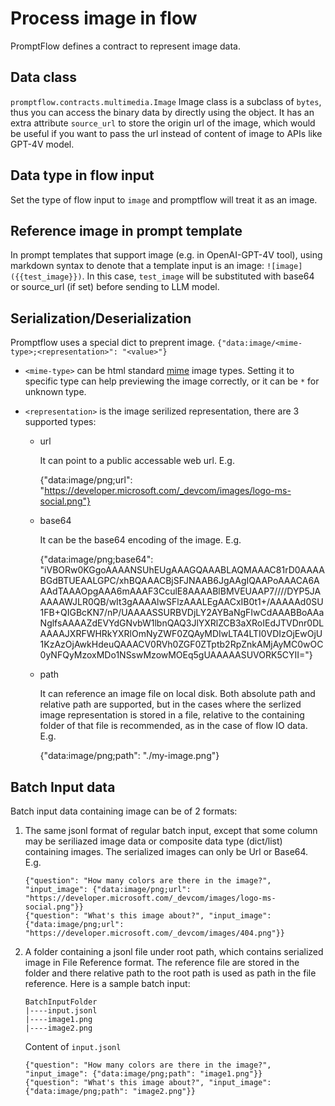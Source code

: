 # Process image in flow
PromptFlow defines a contract to represent image data.

## Data class
`promptflow.contracts.multimedia.Image`
Image class is a subclass of `bytes`, thus you can access the binary data by directly using the object. It has an extra attribute `source_url` to store the origin url of the image, which would be useful if you want to pass the url instead of content of image to APIs like GPT-4V model.

## Data type in flow input
Set the type of flow input to `image` and promptflow will treat it as an image.

## Reference image in prompt template
In prompt templates that support image (e.g. in OpenAI-GPT-4V tool), using markdown syntax to denote that a template input is an image: `![image]({{test_image}})`. In this case, `test_image` will be substituted with base64 or source_url (if set) before sending to LLM model.

## Serialization/Deserialization
Promptflow uses a special dict to preprent image.
`{"data:image/<mime-type>;<representation>": "<value>"}`

- `<mime-type>` can be html standard [mime](https://developer.mozilla.org/en-US/docs/Web/HTTP/Basics_of_HTTP/MIME_types/Common_types) image types. Setting it to specific type can help previewing the image correctly, or it can be `*` for unknown type.
- `<representation>` is the image serilized representation, there are 3 supported types:

    - url

        It can point to a public accessable web url. E.g.

        {"data:image/png;url": "https://developer.microsoft.com/_devcom/images/logo-ms-social.png"}
    - base64

        It can be the base64 encoding of the image. E.g.

        {"data:image/png;base64": "iVBORw0KGgoAAAANSUhEUgAAAGQAAABLAQMAAAC81rD0AAAABGdBTUEAALGPC/xhBQAAACBjSFJNAAB6JgAAgIQAAPoAAACA6AAAdTAAAOpgAAA6mAAAF3CculE8AAAABlBMVEUAAP7////DYP5JAAAAAWJLR0QB/wIt3gAAAAlwSFlzAAALEgAACxIB0t1+/AAAAAd0SU1FB+QIGBcKN7/nP/UAAAASSURBVDjLY2AYBaNgFIwCdAAABBoAAaNglfsAAAAZdEVYdGNvbW1lbnQAQ3JlYXRlZCB3aXRoIEdJTVDnr0DLAAAAJXRFWHRkYXRlOmNyZWF0ZQAyMDIwLTA4LTI0VDIzOjEwOjU1KzAzOjAwkHdeuQAAACV0RVh0ZGF0ZTptb2RpZnkAMjAyMC0wOC0yNFQyMzoxMDo1NSswMzowMOEq5gUAAAAASUVORK5CYII="}

    - path

        It can reference an image file on local disk. Both absolute path and relative path are supported, but in the cases where the serlized image representation is stored in a file, relative to the containing folder of that file is recommended, as in the case of flow IO data. E.g.

        {"data:image/png;path": "./my-image.png"}

## Batch Input data
Batch input data containing image can be of 2 formats:
1. The same jsonl format of regular batch input, except that some column may be seriliazed image data or composite data type (dict/list) containing images. The serialized images can only be Url or Base64. E.g.
    ```jsonl
    {"question": "How many colors are there in the image?", "input_image": {"data:image/png;url": "https://developer.microsoft.com/_devcom/images/logo-ms-social.png"}}
    {"question": "What's this image about?", "input_image": {"data:image/png;url": "https://developer.microsoft.com/_devcom/images/404.png"}}
    ```
2. A folder containing a jsonl file under root path, which contains serialized image in File Reference format. The reference file are stored in the folder and there relative path to the root path is used as path in the file reference. Here is a sample batch input:
    ```
    BatchInputFolder
    |----input.jsonl
    |----image1.png
    |----image2.png
    ```
    Content of `input.jsonl`
    ```jsonl
    {"question": "How many colors are there in the image?", "input_image": {"data:image/png;path": "image1.png"}}
    {"question": "What's this image about?", "input_image": {"data:image/png;path": "image2.png"}}
    ```
